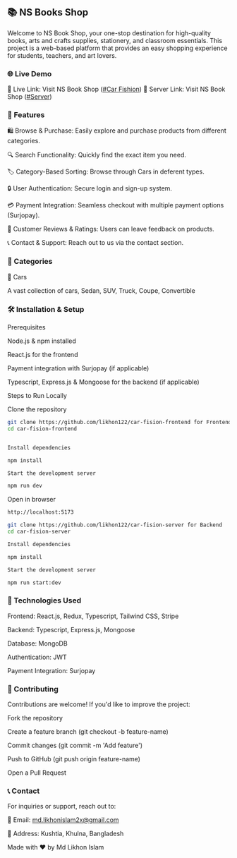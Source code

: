 ## 📚 NS Books Shop

Welcome to NS Book Shop, your one-stop destination for high-quality books, arts and crafts supplies, stationery, and classroom essentials. This project is a web-based platform that provides an easy shopping experience for students, teachers, and art lovers.

### 🌐 Live Demo

🔗 Live Link: Visit NS Book Shop ([#Car Fishion](https://carfision.vercel.app/))
🔗 Server Link: Visit NS Book Shop ([#Server](https://stationery-shop-server-main-nu.vercel.app))

### 🚀 Features

🛍️ Browse & Purchase: Easily explore and purchase products from different categories.

🔍 Search Functionality: Quickly find the exact item you need.

🏷️ Category-Based Sorting: Browse through Cars in deferent types.

🔒 User Authentication: Secure login and sign-up system.

💳 Payment Integration: Seamless checkout with multiple payment options (Surjopay).

📝 Customer Reviews & Ratings: Users can leave feedback on products.

📞 Contact & Support: Reach out to us via the contact section.

### 📂 Categories

📖 Cars

A vast collection of cars, Sedan, SUV, Truck, Coupe, Convertible

### 🛠️ Installation & Setup

Prerequisites

Node.js & npm installed

React.js for the frontend

Payment integration with Surjopay (if applicable)

Typescript, Express.js & Mongoose for the backend (if applicable)

Steps to Run Locally

Clone the repository

```bash
git clone https://github.com/likhon122/car-fision-frontend for Frontend
cd car-fision-frontend


Install dependencies

npm install

Start the development server

npm run dev
```

Open in browser

```bash
http://localhost:5173
```

```bash
git clone https://github.com/likhon122/car-fision-server for Backend
cd car-fision-server

Install dependencies

npm install

Start the development server

npm run start:dev
```

### 🛒 Technologies Used

Frontend: React.js, Redux, Typescript, Tailwind CSS, Stripe

Backend: Typescript, Express.js, Mongoose

Database: MongoDB

Authentication: JWT

Payment Integration: Surjopay

### 🤝 Contributing

Contributions are welcome! If you'd like to improve the project:

Fork the repository

Create a feature branch (git checkout -b feature-name)

Commit changes (git commit -m 'Add feature')

Push to GitHub (git push origin feature-name)

Open a Pull Request

### 📞 Contact

For inquiries or support, reach out to:

📧 Email: md.likhonislam2x@gmail.com

📍 Address: Kushtia, Khulna, Bangladesh

Made with ❤️ by Md Likhon Islam
